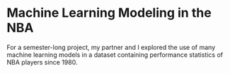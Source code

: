 # Machine Learning Modeling in the NBA
For a semester-long project, my partner and I explored the use of many machine learning models in a dataset containing performance statistics of NBA players since 1980.
